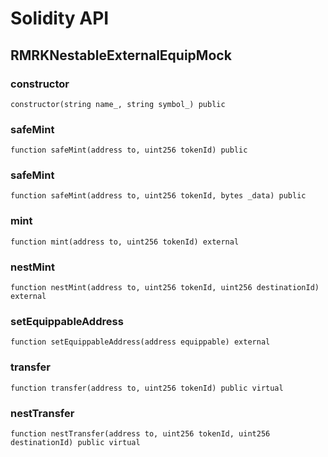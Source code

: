 # Solidity API

## RMRKNestableExternalEquipMock

### constructor

```solidity
constructor(string name_, string symbol_) public
```

### safeMint

```solidity
function safeMint(address to, uint256 tokenId) public
```

### safeMint

```solidity
function safeMint(address to, uint256 tokenId, bytes _data) public
```

### mint

```solidity
function mint(address to, uint256 tokenId) external
```

### nestMint

```solidity
function nestMint(address to, uint256 tokenId, uint256 destinationId) external
```

### setEquippableAddress

```solidity
function setEquippableAddress(address equippable) external
```

### transfer

```solidity
function transfer(address to, uint256 tokenId) public virtual
```

### nestTransfer

```solidity
function nestTransfer(address to, uint256 tokenId, uint256 destinationId) public virtual
```

